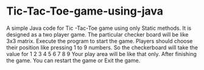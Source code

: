 # Tic-Tac-Toe-game-using-java
A simple Java code for Tic -Tac-Toe game using only Static methods.
It is designed as a two player game. The particular checker board will be like 3x3 matrix.
Execute the program to start the game.
Players should choose their position like pressing 1 to 9 numbers.
So the checkerboard will take the value for
      1 2 3
      4 5 6
      7 8 9
Your play area will be like that only.
After finishing the game. You can restart the game or Exit the game.
